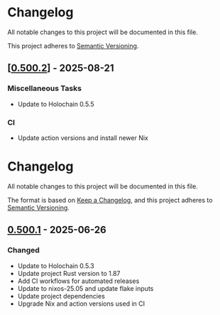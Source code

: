 # Changelog

All notable changes to this project will be documented in this file.

This project adheres to [Semantic Versioning](https://semver.org/spec/v2.0.0.html).

## \[[0.500.2](https://github.com/holochain/scaffolding/compare/v0.500.1...v0.500.2)\] - 2025-08-21

### Miscellaneous Tasks

- Update to Holochain 0.5.5

### CI

- Update action versions and install newer Nix

# Changelog

All notable changes to this project will be documented in this file.

The format is based on [Keep a Changelog](https://keepachangelog.com/en/1.0.0/),
and this project adheres to [Semantic Versioning](https://semver.org/spec/v2.0.0.html).

## [0.500.1] - 2025-06-26

### Changed

- Update to Holochain 0.5.3
- Update project Rust version to 1.87
- Add CI workflows for automated releases
- Update to nixos-25.05 and update flake inputs
- Update project dependencies
- Upgrade Nix and action versions used in CI

[0.500.1]: https://github.com/holochain/scaffolding/compare/v0.500.0..v0.500.1

<!-- generated by git-cliff -->
